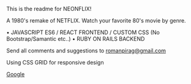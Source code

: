 This is the readme for NEONFLIX!

A 1980's remake of NETFLIX.
Watch your favorite 80's movie by genre.

• JAVASCRIPT ES6 / REACT FRONTEND / CUSTOM CSS (No Bootstrap/Samantic etc..)
• RUBY ON RAILS BACKEND

Send all comments and suggestions to romanpirag@gmail.com

Using CSS GRID for responsive design

[Google](https://www.google.com)